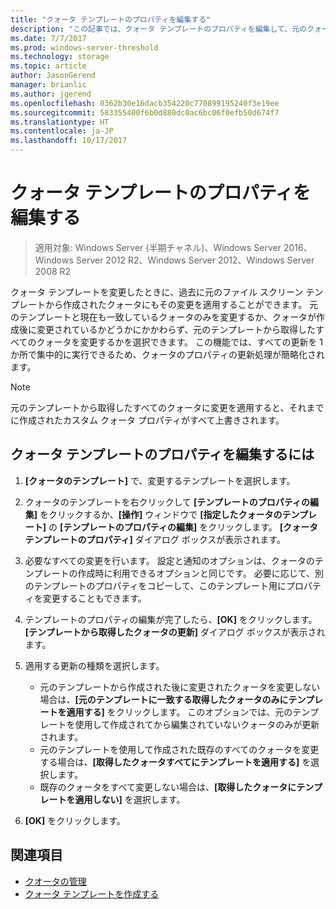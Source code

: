 ```yaml
---
title: "クォータ テンプレートのプロパティを編集する"
description: "この記事では、クォータ テンプレートのプロパティを編集して、元のクォータ テンプレートから作成されたクォータにも変更を適用する方法を説明します。"
ms.date: 7/7/2017
ms.prod: windows-server-threshold
ms.technology: storage
ms.topic: article
author: JasonGerend
manager: brianlic
ms.author: jgerend
ms.openlocfilehash: 0362b30e16dacb354220c770899195240f3e19ee
ms.sourcegitcommit: 583355400f6b0d880dc0ac6bc06f0efb50d674f7
ms.translationtype: HT
ms.contentlocale: ja-JP
ms.lasthandoff: 10/17/2017
---
```

# <a name="edit-quota-template-properties"></a>クォータ テンプレートのプロパティを編集する

> 適用対象: Windows Server (半期チャネル)、Windows Server 2016、Windows Server 2012 R2、Windows Server 2012、Windows Server 2008 R2

クォータ テンプレートを変更したときに、過去に元のファイル スクリーン テンプレートから作成されたクォータにもその変更を適用することができます。 元のテンプレートと現在も一致しているクォータのみを変更するか、クォータが作成後に変更されているかどうかにかかわらず、元のテンプレートから取得したすべてのクォータを変更するかを選択できます。 この機能では、すべての更新を 1 か所で集中的に実行できるため、クォータのプロパティの更新処理が簡略化されます。

> [!Note]
> 元のテンプレートから取得したすべてのクォータに変更を適用すると、それまでに作成されたカスタム クォータ プロパティがすべて上書きされます。

## <a name="to-edit-quota-template-properties"></a>クォータ テンプレートのプロパティを編集するには

1.  **[クォータのテンプレート]** で、変更するテンプレートを選択します。

2.  クォータのテンプレートを右クリックして **[テンプレートのプロパティの編集]** をクリックするか、**[操作]** ウィンドウで **[指定したクォータのテンプレート]** の **[テンプレートのプロパティの編集]** をクリックします。 **[クォータ テンプレートのプロパティ]** ダイアログ ボックスが表示されます。

3.  必要なすべての変更を行います。 設定と通知のオプションは、クォータのテンプレートの作成時に利用できるオプションと同じです。 必要に応じて、別のテンプレートのプロパティをコピーして、このテンプレート用にプロパティを変更することもできます。

4.  テンプレートのプロパティの編集が完了したら、**[OK]** をクリックします。 **[テンプレートから取得したクォータの更新]** ダイアログ ボックスが表示されます。

5.  適用する更新の種類を選択します。

    -   元のテンプレートから作成された後に変更されたクォータを変更しない場合は、**[元のテンプレートに一致する取得したクォータのみにテンプレートを適用する]** をクリックします。 このオプションでは、元のテンプレートを使用して作成されてから編集されていないクォータのみが更新されます。
    -   元のテンプレートを使用して作成された既存のすべてのクォータを変更する場合は、**[取得したクォータすべてにテンプレートを適用する]** を選択します。
    -   既存のクォータをすべて変更しない場合は、**[取得したクォータにテンプレートを適用しない]** を選択します。

6.  **[OK]** をクリックします。

## <a name="see-also"></a>関連項目

-   [クオータの管理](quota-management.md)
-   [クォータ テンプレートを作成する](create-quota-template.md)



